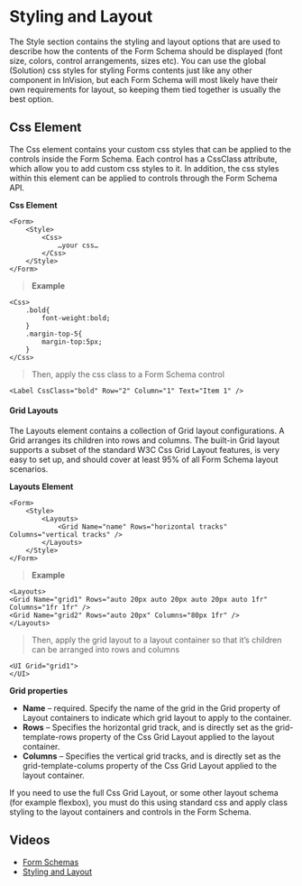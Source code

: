 
# Styling and Layout

The Style section contains the styling and layout options that are used to describe how the contents of the Form Schema should be displayed (font size, colors, control arrangements, sizes etc). You can use the global (Solution) css styles for styling Forms contents just like any other component in InVision, but each Form Schema will most likely have their own requirements for layout, so keeping them tied together is usually the best option.

## Css Element

The Css element contains your custom css styles that can be applied to the controls inside the Form Schema. Each control has a CssClass attribute, which allow you to add custom css styles to it. In addition, the css styles within this element can be applied to controls through the Form Schema API.

**Css Element**

    <Form>
        <Style>
            <Css>
                …your css…
            </Css>
        </Style>
    </Form>


>**Example**
>
    <Css>
        .bold{
            font-weight:bold;
        }          
        .margin-top-5{
            margin-top:5px;
        }
    </Css>
>
>Then, apply the css class to a Form Schema control
>
    <Label CssClass="bold" Row="2" Column="1" Text="Item 1" />


#### Grid Layouts

The Layouts element contains a collection of Grid layout configurations. A Grid arranges its children into rows and columns. The built-in Grid layout supports a subset of the standard W3C Css Grid Layout features, is very easy to set up, and should cover at least 95% of all Form Schema layout scenarios. 

**Layouts Element**

    <Form>
        <Style>
            <Layouts>
                <Grid Name="name" Rows="horizontal tracks" Columns="vertical tracks" />
            </Layouts>
        </Style>
    </Form>


>**Example**
>
    <Layouts>
    <Grid Name="grid1" Rows="auto 20px auto 20px auto 20px auto 1fr" Columns="1fr 1fr" />
    <Grid Name="grid2" Rows="auto 20px" Columns="80px 1fr" />
    </Layouts>
>
>Then, apply the grid layout to a layout container so that it’s children can be arranged into rows and columns
>
    <UI Grid="grid1">
    </UI>


**Grid properties**

-	**Name** – required. Specify the name of the grid in the Grid property of Layout containers to indicate which grid layout to apply to the container.
-	**Rows** – Specifies the horizontal grid track, and is directly set as the grid-template-rows property of the Css Grid Layout applied to the layout container.
-	**Columns** – Specifies the vertical grid tracks, and is directly set as the grid-template-colums property of the Css Grid Layout applied to the layout container.

If you need to use the full Css Grid Layout, or some other layout schema (for example flexbox), you must do this using standard css and apply class styling to the layout containers and controls in the Form Schema.
<br/>



## Videos

* [Form Schemas](../../../videos/formschemas.md)
* [Styling and Layout](https://profitbasedocs.blob.core.windows.net/videos/Form%20Schema%20-%20Layout%20and%20styling.mp4)